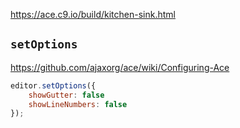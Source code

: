 https://ace.c9.io/build/kitchen-sink.html

## `setOptions`

https://github.com/ajaxorg/ace/wiki/Configuring-Ace

```javascript
editor.setOptions({
    showGutter: false
    showLineNumbers: false
});
```

